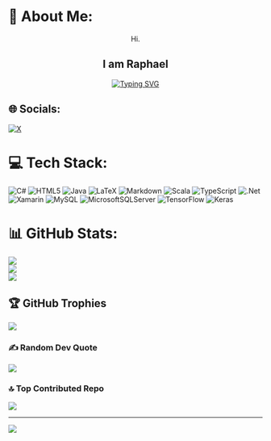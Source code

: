 # 💫 About Me:

<div align="center">

Hi.
  
## I am Raphael
  
</div>


<div align="center">

  
<a href="https://git.io/typing-svg"><img src="https://readme-typing-svg.demolab.com?font=Fira+Code&pause=1000&width=600&lines=...and+I+am+a+cat+lover;...and+I+am+an+IT+student+from+Austria;...and+I+am+chess+player;...and+I+love+C%23;...and+i+did+a+Lichess+API+Wrapper;...meow;...and+I+am+a+fire+fighter;...and+I+am+a+mechatronics+engineer;...and+I+love+prime+numbers" alt="Typing SVG" /></a>

</div>



## 🌐 Socials:
[![X](https://img.shields.io/badge/X-black.svg?logo=X&logoColor=white)](https://x.com/raphaelraberger) 

# 💻 Tech Stack:
![C#](https://img.shields.io/badge/c%23-%23239120.svg?style=for-the-badge&logo=csharp&logoColor=white) ![HTML5](https://img.shields.io/badge/html5-%23E34F26.svg?style=for-the-badge&logo=html5&logoColor=white) ![Java](https://img.shields.io/badge/java-%23ED8B00.svg?style=for-the-badge&logo=openjdk&logoColor=white) ![LaTeX](https://img.shields.io/badge/latex-%23008080.svg?style=for-the-badge&logo=latex&logoColor=white) ![Markdown](https://img.shields.io/badge/markdown-%23000000.svg?style=for-the-badge&logo=markdown&logoColor=white) ![Scala](https://img.shields.io/badge/scala-%23DC322F.svg?style=for-the-badge&logo=scala&logoColor=white) ![TypeScript](https://img.shields.io/badge/typescript-%23007ACC.svg?style=for-the-badge&logo=typescript&logoColor=white) ![.Net](https://img.shields.io/badge/.NET-5C2D91?style=for-the-badge&logo=.net&logoColor=white) ![Xamarin](https://img.shields.io/badge/Xamarin-3199DC?style=for-the-badge&logo=xamarin&logoColor=white) ![MySQL](https://img.shields.io/badge/mysql-4479A1.svg?style=for-the-badge&logo=mysql&logoColor=white) ![MicrosoftSQLServer](https://img.shields.io/badge/Microsoft%20SQL%20Server-CC2927?style=for-the-badge&logo=microsoft%20sql%20server&logoColor=white) ![TensorFlow](https://img.shields.io/badge/TensorFlow-%23FF6F00.svg?style=for-the-badge&logo=TensorFlow&logoColor=white) ![Keras](https://img.shields.io/badge/Keras-%23D00000.svg?style=for-the-badge&logo=Keras&logoColor=white)
# 📊 GitHub Stats:
![](https://github-readme-stats.vercel.app/api?username=Rabergsel&theme=dark&hide_border=false&include_all_commits=false&count_private=false)<br/>
![](https://github-readme-streak-stats.herokuapp.com/?user=Rabergsel&theme=dark&hide_border=false)<br/>
![](https://github-readme-stats.vercel.app/api/top-langs/?username=Rabergsel&theme=dark&hide_border=false&include_all_commits=false&count_private=false&layout=compact)

## 🏆 GitHub Trophies
![](https://github-profile-trophy.vercel.app/?username=Rabergsel&theme=radical&no-frame=false&no-bg=true&margin-w=4)

### ✍️ Random Dev Quote
![](https://quotes-github-readme.vercel.app/api?type=vetical&theme=radical)

### 🔝 Top Contributed Repo
![](https://github-contributor-stats.vercel.app/api?username=Rabergsel&limit=5&theme=dark&combine_all_yearly_contributions=true)

---
[![](https://visitcount.itsvg.in/api?id=Rabergsel&icon=1&color=2)](https://visitcount.itsvg.in)

<!-- Proudly created with GPRM ( https://gprm.itsvg.in ) -->
